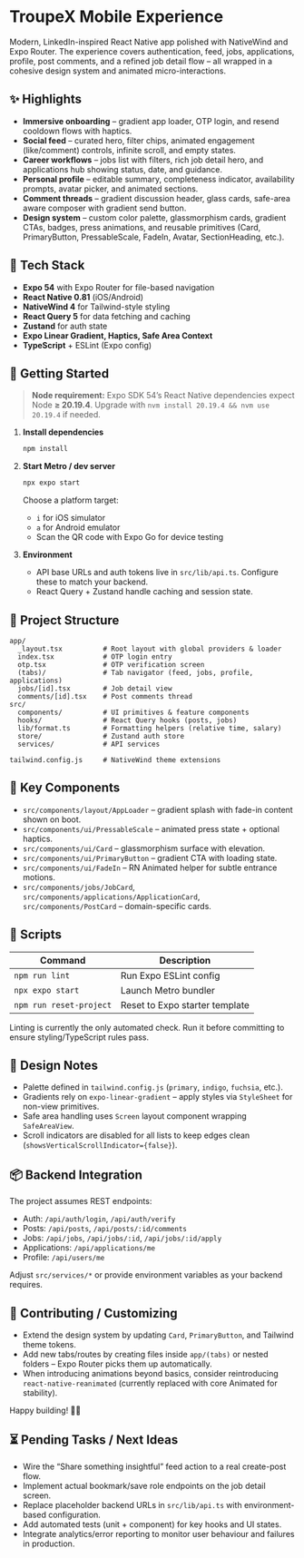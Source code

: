 # TroupeX Mobile Experience

Modern, LinkedIn-inspired React Native app polished with NativeWind and Expo Router. The experience covers authentication, feed, jobs, applications, profile, post comments, and a refined job detail flow – all wrapped in a cohesive design system and animated micro-interactions.

## ✨ Highlights

- **Immersive onboarding** – gradient app loader, OTP login, and resend cooldown flows with haptics.
- **Social feed** – curated hero, filter chips, animated engagement (like/comment) controls, infinite scroll, and empty states.
- **Career workflows** – jobs list with filters, rich job detail hero, and applications hub showing status, date, and guidance.
- **Personal profile** – editable summary, completeness indicator, availability prompts, avatar picker, and animated sections.
- **Comment threads** – gradient discussion header, glass cards, safe-area aware composer with gradient send button.
- **Design system** – custom color palette, glassmorphism cards, gradient CTAs, badges, press animations, and reusable primitives (Card, PrimaryButton, PressableScale, FadeIn, Avatar, SectionHeading, etc.).

## 🧰 Tech Stack

- **Expo 54** with Expo Router for file-based navigation
- **React Native 0.81** (iOS/Android)
- **NativeWind 4** for Tailwind-style styling
- **React Query 5** for data fetching and caching
- **Zustand** for auth state
- **Expo Linear Gradient, Haptics, Safe Area Context**
- **TypeScript** + ESLint (Expo config)

## 🚀 Getting Started

> **Node requirement:** Expo SDK 54’s React Native dependencies expect Node **≥ 20.19.4**. Upgrade with `nvm install 20.19.4 && nvm use 20.19.4` if needed.

1. **Install dependencies**

   ```bash
   npm install
   ```

2. **Start Metro / dev server**

   ```bash
   npx expo start
   ```

   Choose a platform target:

   - `i` for iOS simulator
   - `a` for Android emulator
   - Scan the QR code with Expo Go for device testing

3. **Environment**

   - API base URLs and auth tokens live in `src/lib/api.ts`. Configure these to match your backend.
   - React Query + Zustand handle caching and session state.

## 📁 Project Structure

```
app/
  _layout.tsx          # Root layout with global providers & loader
  index.tsx            # OTP login entry
  otp.tsx              # OTP verification screen
  (tabs)/              # Tab navigator (feed, jobs, profile, applications)
  jobs/[id].tsx        # Job detail view
  comments/[id].tsx    # Post comments thread
src/
  components/          # UI primitives & feature components
  hooks/               # React Query hooks (posts, jobs)
  lib/format.ts        # Formatting helpers (relative time, salary)
  store/               # Zustand auth store
  services/            # API services

tailwind.config.js     # NativeWind theme extensions

```

## 🧩 Key Components

- `src/components/layout/AppLoader` – gradient splash with fade-in content shown on boot.
- `src/components/ui/PressableScale` – animated press state + optional haptics.
- `src/components/ui/Card` – glassmorphism surface with elevation.
- `src/components/ui/PrimaryButton` – gradient CTA with loading state.
- `src/components/ui/FadeIn` – RN Animated helper for subtle entrance motions.
- `src/components/jobs/JobCard`, `src/components/applications/ApplicationCard`, `src/components/PostCard` – domain-specific cards.

## 🧪 Scripts

| Command            | Description                    |
|--------------------|--------------------------------|
| `npm run lint`     | Run Expo ESLint config         |
| `npx expo start`   | Launch Metro bundler           |
| `npm run reset-project` | Reset to Expo starter template |

Linting is currently the only automated check. Run it before committing to ensure styling/TypeScript rules pass.

## 🎨 Design Notes

- Palette defined in `tailwind.config.js` (`primary`, `indigo`, `fuchsia`, etc.).
- Gradients rely on `expo-linear-gradient` – apply styles via `StyleSheet` for non-view primitives.
- Safe area handling uses `Screen` layout component wrapping `SafeAreaView`.
- Scroll indicators are disabled for all lists to keep edges clean (`showsVerticalScrollIndicator={false}`).

## 📦 Backend Integration

The project assumes REST endpoints:

- Auth: `/api/auth/login`, `/api/auth/verify`
- Posts: `/api/posts`, `/api/posts/:id/comments`
- Jobs: `/api/jobs`, `/api/jobs/:id`, `/api/jobs/:id/apply`
- Applications: `/api/applications/me`
- Profile: `/api/users/me`

Adjust `src/services/*` or provide environment variables as your backend requires.

## 🙌 Contributing / Customizing

- Extend the design system by updating `Card`, `PrimaryButton`, and Tailwind theme tokens.
- Add new tabs/routes by creating files inside `app/(tabs)` or nested folders – Expo Router picks them up automatically.
- When introducing animations beyond basics, consider reintroducing `react-native-reanimated` (currently replaced with core Animated for stability).

Happy building! 💼📱

## ⏳ Pending Tasks / Next Ideas

- Wire the “Share something insightful” feed action to a real create-post flow.
- Implement actual bookmark/save role endpoints on the job detail screen.
- Replace placeholder backend URLs in `src/lib/api.ts` with environment-based configuration.
- Add automated tests (unit + component) for key hooks and UI states.
- Integrate analytics/error reporting to monitor user behaviour and failures in production.
